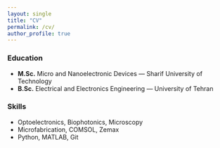 ```yaml
---
layout: single
title: "CV"
permalink: /cv/
author_profile: true
---
```


### Education
- **M.Sc.** Micro and Nanoelectronic Devices — Sharif University of Technology  
- **B.Sc.** Electrical and Electronics Engineering — University of Tehran

### Skills
- Optoelectronics, Biophotonics, Microscopy
- Microfabrication, COMSOL, Zemax
- Python, MATLAB, Git